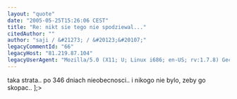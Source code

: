 ```yaml
---
layout: "quote"
date: "2005-05-25T15:26:06 CEST"
title: "Re: nikt sie tego nie spodziewal..."
citedAuthor: ""
author: "saji / &#21273; / &#20123;&#20107;"
legacyCommentId: "66"
legacyHost: "81.219.87.104"
legacyUserAgent: "Mozilla/5.0 (X11; U; Linux i686; en-US; rv:1.7.8) Gecko/20050520 Firefox/1.0.4"
---
```


taka strata.. po 346 dniach nieobecnosci.. i nikogo nie bylo, zeby go skopac.. ];>